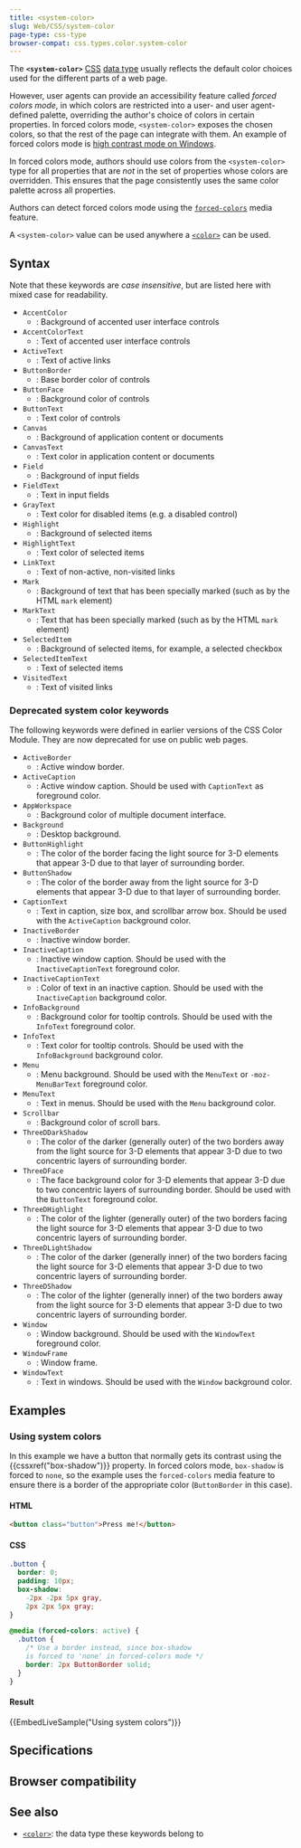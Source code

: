 ```yaml
---
title: <system-color>
slug: Web/CSS/system-color
page-type: css-type
browser-compat: css.types.color.system-color
---
```




The **`<system-color>`** [CSS](/Web/CSS) [data type](/Web/CSS/CSS_Types) usually reflects the default color choices used for the different parts of a web page.

However, user agents can provide an accessibility feature called _forced colors mode_, in which colors are restricted into a user- and user agent-defined palette, overriding the author's choice of colors in certain properties. In forced colors mode, `<system-color>` exposes the chosen colors, so that the rest of the page can integrate with them. An example of forced colors mode is [high contrast mode on Windows](https://blogs.windows.com/msedgedev/2020/09/17/styling-for-windows-high-contrast-with-new-standards-for-forced-colors/).

In forced colors mode, authors should use colors from the `<system-color>` type for all properties that are _not_ in the set of properties whose colors are overridden. This ensures that the page consistently uses the same color palette across all properties.

Authors can detect forced colors mode using the [`forced-colors`](/Web/CSS/@media/forced-colors) media feature.

A `<system-color>` value can be used anywhere a [`<color>`](/Web/CSS/color_value) can be used.

## Syntax

Note that these keywords are _case insensitive_, but are listed here with mixed case for readability.

- `AccentColor`
  - : Background of accented user interface controls
- `AccentColorText`
  - : Text of accented user interface controls
- `ActiveText`
  - : Text of active links
- `ButtonBorder`
  - : Base border color of controls
- `ButtonFace`
  - : Background color of controls
- `ButtonText`
  - : Text color of controls
- `Canvas`
  - : Background of application content or documents
- `CanvasText`
  - : Text color in application content or documents
- `Field`
  - : Background of input fields
- `FieldText`
  - : Text in input fields
- `GrayText`
  - : Text color for disabled items (e.g. a disabled control)
- `Highlight`
  - : Background of selected items
- `HighlightText`
  - : Text color of selected items
- `LinkText`
  - : Text of non-active, non-visited links
- `Mark`
  - : Background of text that has been specially marked (such as by the HTML `mark` element)
- `MarkText`
  - : Text that has been specially marked (such as by the HTML `mark` element)
- `SelectedItem`
  - : Background of selected items, for example, a selected checkbox
- `SelectedItemText`
  - : Text of selected items
- `VisitedText`
  - : Text of visited links

### Deprecated system color keywords

The following keywords were defined in earlier versions of the CSS Color Module. They are now deprecated for use on public web pages.

- `ActiveBorder`
  - : Active window border.
- `ActiveCaption`
  - : Active window caption. Should be used with `CaptionText` as foreground color.
- `AppWorkspace`
  - : Background color of multiple document interface.
- `Background`
  - : Desktop background.
- `ButtonHighlight`
  - : The color of the border facing the light source for 3-D elements that appear 3-D due to that layer of surrounding border.
- `ButtonShadow`
  - : The color of the border away from the light source for 3-D elements that appear 3-D due to that layer of surrounding border.
- `CaptionText`
  - : Text in caption, size box, and scrollbar arrow box. Should be used with the `ActiveCaption` background color.
- `InactiveBorder`
  - : Inactive window border.
- `InactiveCaption`
  - : Inactive window caption. Should be used with the `InactiveCaptionText` foreground color.
- `InactiveCaptionText`
  - : Color of text in an inactive caption. Should be used with the `InactiveCaption` background color.
- `InfoBackground`
  - : Background color for tooltip controls. Should be used with the `InfoText` foreground color.
- `InfoText`
  - : Text color for tooltip controls. Should be used with the `InfoBackground` background color.
- `Menu`
  - : Menu background. Should be used with the `MenuText` or `-moz-MenuBarText` foreground color.
- `MenuText`
  - : Text in menus. Should be used with the `Menu` background color.
- `Scrollbar`
  - : Background color of scroll bars.
- `ThreeDDarkShadow`
  - : The color of the darker (generally outer) of the two borders away from the light source for 3-D elements that appear 3-D due to two concentric layers of surrounding border.
- `ThreeDFace`
  - : The face background color for 3-D elements that appear 3-D due to two concentric layers of surrounding border. Should be used with the `ButtonText` foreground color.
- `ThreeDHighlight`
  - : The color of the lighter (generally outer) of the two borders facing the light source for 3-D elements that appear 3-D due to two concentric layers of surrounding border.
- `ThreeDLightShadow`
  - : The color of the darker (generally inner) of the two borders facing the light source for 3-D elements that appear 3-D due to two concentric layers of surrounding border.
- `ThreeDShadow`
  - : The color of the lighter (generally inner) of the two borders away from the light source for 3-D elements that appear 3-D due to two concentric layers of surrounding border.
- `Window`
  - : Window background. Should be used with the `WindowText` foreground color.
- `WindowFrame`
  - : Window frame.
- `WindowText`
  - : Text in windows. Should be used with the `Window` background color.

## Examples

### Using system colors

In this example we have a button that normally gets its contrast using the {{cssxref("box-shadow")}} property. In forced colors mode, `box-shadow` is forced to `none`, so the example uses the `forced-colors` media feature to ensure there is a border of the appropriate color (`ButtonBorder` in this case).

#### HTML

```html
<button class="button">Press me!</button>
```

#### CSS

```css
.button {
  border: 0;
  padding: 10px;
  box-shadow:
    -2px -2px 5px gray,
    2px 2px 5px gray;
}

@media (forced-colors: active) {
  .button {
    /* Use a border instead, since box-shadow
    is forced to 'none' in forced-colors mode */
    border: 2px ButtonBorder solid;
  }
}
```

#### Result

{{EmbedLiveSample("Using system colors")}}

## Specifications



## Browser compatibility



## See also

- [`<color>`](/Web/CSS/color_value): the data type these keywords belong to
